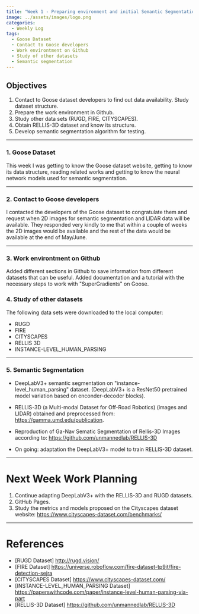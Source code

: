 ```yaml
---
title: "Week 1 - Preparing environment and initial Semantic Segmentation"
image: ../assets/images/logo.png
categories:
  - Weekly Log
tags:
  - Goose Dataset
  - Contact to Goose developers
  - Work environtment on Github 
  - Study of other datasets
  - Semantic segmentation
---
```


## Objectives 

1.  Contact to Goose dataset developers to find out data availability. Study dataset structure.
2.  Prepare the work environment in Github.
3.  Study other data sets (RUGD, FIRE, CITYSCAPES).
6.  Obtain RELLIS-3D dataset and know its structure.
7.  Develop semantic segmentation algorithm for testing.
---

### 1. Goose Dataset

This week I was getting to know the Goose dataset website, getting to know its data structure, reading related works and getting to know the neural network models used for semantic segmentation.

---

### 2. Contact to Goose developers

I contacted the developers of the Goose dataset to congratulate them and request when 2D images for semantic segmentation and LIDAR data will be available. They responded very kindly to me that within a couple of weeks the 2D images would be available and the rest of the data would be available at the end of May/June.

---

### 3. Work environtment on Github 

Added different sections in Github to save information from different datasets that can be useful. Added documentation and a tutorial with the necessary steps to work with "SuperGradients" on Goose.

### 4. Study of other datasets

The following data sets were downloaded to the local computer:
  - RUGD
  - FIRE
  - CITYSCAPES
  - RELLIS 3D
  - INSTANCE-LEVEL_HUMAN_PARSING

---

### 5. Semantic Segmentation

- DeepLabV3+ semantic segmentation on "instance-level_human_parsing" dataset. (DeepLabV3+ is a ResNet50 pretrained model variation based on enconder-decoder blocks).
- RELLIS-3D (a Multi-modal Dataset for Off-Road Robotics) (images and LIDAR) obtained and preprocessed from: https://gamma.umd.edu/publication.
- Reproduction of Ga-Nav Sematic Segmentation of Rellis-3D Images according to: https://github.com/unmannedlab/RELLIS-3D
  
- On going: adaptation the DeepLabV3+ model to train RELLIS-3D dataset.

---

# Next Week Work Planning

  1. Continue adapting DeepLabV3+ with the RELLIS-3D and RUGD datasets.
  2. GitHub Pages.
  3. Study the metrics and models proposed on the Cityscapes dataset website: https://www.cityscapes-dataset.com/benchmarks/

---

# References

* [RUGD Dataset] http://rugd.vision/
* [FIRE Dataset] https://universe.roboflow.com/fire-dataset-tp9jt/fire-detection-sejra
* [CITYSCAPES Dataset] https://www.cityscapes-dataset.com/
* [INSTANCE-LEVEL_HUMAN_PARSING Dataset] https://paperswithcode.com/paper/instance-level-human-parsing-via-part
* [RELLIS-3D Dataset] https://github.com/unmannedlab/RELLIS-3D
